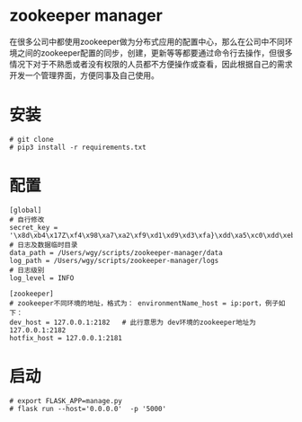 # zookeeper manager

在很多公司中都使用zookeeper做为分布式应用的配置中心，那么在公司中不同环境之间的zookeeper配置的同步，创建，更新等等都要通过命令行去操作，但很多情况下对于不熟悉或者没有权限的人员都不方便操作或查看，因此根据自己的需求开发一个管理界面，方便同事及自己使用。

# 安装

```shell
# git clone 
# pip3 install -r requirements.txt
```

# 配置

```text
[global]
# 自行修改
secret_key = '\x8d\xb4\x17Z\xf4\x98\xa7\xa2\xf9\xd1\xd9\xd3\xfa}\xdd\xa5\xc0\xdd\xebC\xcc\x07\xe2\xbb'
# 日志及数据临时目录
data_path = /Users/wgy/scripts/zookeeper-manager/data
log_path = /Users/wgy/scripts/zookeeper-manager/logs
# 日志级别
log_level = INFO

[zookeeper]
# zookeeper不同环境的地址，格式为： environmentName_host = ip:port，例子如下：
dev_host = 127.0.0.1:2182   # 此行意思为 dev环境的zookeeper地址为  127.0.0.1:2182
hotfix_host = 127.0.0.1:2181
```

# 启动
```shell
# export FLASK_APP=manage.py 
# flask run --host='0.0.0.0'  -p '5000'
```

